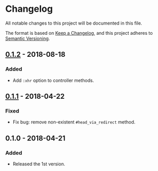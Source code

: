 # Changelog

All notable changes to this project will be documented in this file.

The format is based on [Keep a Changelog](https://keepachangelog.com/en/1.0.0/),
and this project adheres to [Semantic Versioning](https://semver.org/spec/v2.0.0.html).

## [0.1.2] - 2018-08-18

### Added

- Add `:xhr` option to controller methods.

## [0.1.1] - 2018-04-22

### Fixed

- Fix bug: remove non-existent `#head_via_redirect` method.

## 0.1.0 - 2018-04-21

### Added

- Released the 1st version.

[0.1.2]: https://github.com/r7kamura/rails_kwargs_testing/compare/v0.1.1...v0.1.2
[0.1.1]: https://github.com/r7kamura/rails_kwargs_testing/compare/v0.1.0...v0.1.1
